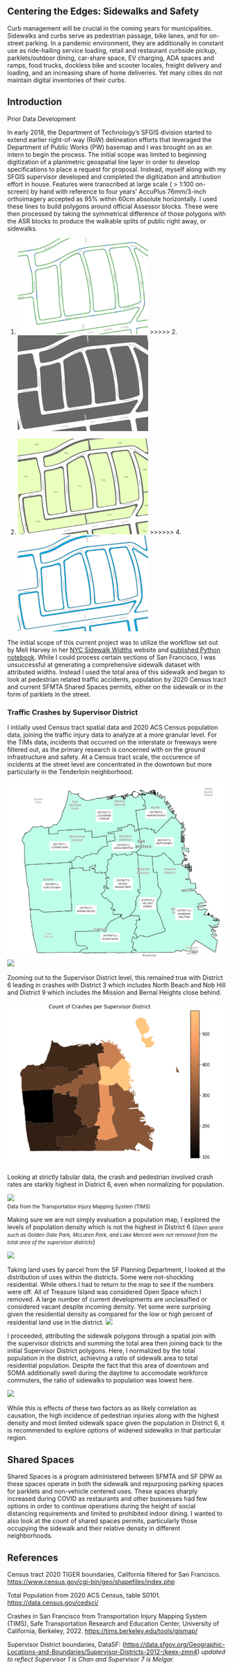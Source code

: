 ## Centering the Edges: Sidewalks and Safety

Curb management will be crucial in the coming years for municipalities. Sidewalks and curbs serve as pedestrian passage, bike lanes, and for on-street parking. In a pandemic environment, they are additionally in constant use as ride-hailing service loading, retail and restaurant curbside pickup, parklets/outdoor dining, car-share space, EV charging, ADA spaces and ramps, food trucks, dockless bike and scooter locales, freight delivery and loading, and an increasing share of home deliveries. 
Yet many cities do not maintain digital inventories of their curbs.

## Introduction
Prior Data Development

In early 2018, the Department of Technology’s SFGIS division started to extend earlier right-of-way (RoW) delineation efforts that leveraged the Department of Public Works (PW) basemap and I was brought on as an intern to begin the process. The initial scope was limited to beginning digitization of a planimetric geospatial line layer in order to develop specifications to place a request for proposal. Instead, myself along with my SFGIS supervisor developed and completed the digitization and attribution effort in house.
Features were transcribed at large scale ( > 1:100 on-screen) by hand with reference to four years' AccuPlus 76mm/3-inch orthoimagery accepted as 95% within 60cm absolute horizontally. I used these lines to build polygons around official Assessor blocks. These were then processed by taking the symmetrical difference of those polygons with the ASR blocks to produce the walkable splits of public right away, or sidewalks. 

1. <img src="https://github.com/ckpeck/ckpeck.github.io/blob/main/lines.JPG" height='220' width='300' alt="lines" />    >>>>>      2. <img src="https://github.com/ckpeck/ckpeck.github.io/blob/main/polygons.JPG" height='220' width='300' alt="polygons" />
  
3. <img src="https://github.com/ckpeck/ckpeck.github.io/blob/main/assessorblocks.JPG"  height='220' width='300' alt="assessor blocks" />  >>>>>>  4. <img src="https://github.com/ckpeck/ckpeck.github.io/blob/main/sidewalks.JPG" height='220' width='300' alt="sidewalks" />

The initial scope of this current project was to utilize the workflow set out by Meli Harvey in her <a href="https://www.sidewalkwidths.nyc/#16.13/40.722933/-73.956565" target="_blank"> NYC Sidewalk Widths</a> website and <a href="https://github.com/meliharvey/sidewalkwidths-nyc" target="_blank">published Python notebook</a>. While I could process certain sections of San Francisco, I was unsuccessful at generating a comprehensive sidewalk dataset with attributed widths.
Instead I used the total area of this sidewalk and began to look at pedestrian related traffic accidents, population by 2020 Census tract and current SFMTA Shared Spaces permits, either on the sidewalk or in the form of parklets in the street.

### Traffic Crashes by Supervisor District

I intiially used Census tract spatial data and 2020 ACS Census population data, joining the traffic injury data to analyze at a more granular level. For the TIMs data, incidents that occurred on the interstate or freeways were filtered out, as the primary research is concerned with on the ground infrastructure and safety. At a Census tract scale, the occurence of incidents at the street level are concentrated in the downtown but more particularly in the Tenderloin neighborhood.

<img src="https://github.com/ckpeck/ckpeck.github.io/blob/main/supdistr.JPG">

<img src="https://live.staticflickr.com/65535/52062224527_228e4a2b51.jpg">

Zooming out to the Supervisor District level, this remained true with District 6 leading in crashes with District 3 which includes North Beach and Nob Hill and District 9 which includes the Mission and Bernal Heights close behind.

<img src = "https://github.com/ckpeck/ckpeck.github.io/blob/main/crashesbysupdist.png">

Looking at strictly tabular data, the crash and pedestrian involved crash rates are starkly highest in District 6, even when normalizing for population.

<a href="https://live.staticflickr.com/65535/52063495409_d2b2ae9498_c.jpg"></a>
<img src = "https://live.staticflickr.com/65535/52063753605_25f8298608_c.jpg">
<br><small>Data from the Transportation Injury Mapping System (TIMS) </small>

Making sure we are not simply evaluation a population map, I explored the levels of population density which is not the highest in District 6 (<small><i>Open space such as Golden Gate Park, McLaren Park, and Lake Merced were not removed from the total area of the supervisor districts</i></small>)

<img src = "https://live.staticflickr.com/65535/52063495434_f11ecaaa54.jpg">

Taking land uses by parcel from the SF Planning Department, I looked at the distribution of uses within the districts. Some were not-shockling residential. While others I had to return to the map to see if the numbers were off. All of Treasure Island was considered Open Space which I removed. A large number of current developments are unclassified or considered vacant despite incoming density. Yet some were surprising given the residential density as compared for the low or high percent of residential land use in the district.
<img src = "https://live.staticflickr.com/65535/52062224532_4781075fa3_c.jpg">

I proceeded, attributing the sidewalk polygons through a spatial join with the supervisor districts and summing the total area then joining back to the initial Supervisor District polygons. Here, I normalized by the total population in the district, achieving a ratio of sidewalk area to total residential population. Despite the fact that this area of downtown and SOMA additionally swell during the daytime to accomodate workforce commuters, the ratio of sidewalks to population was lowest here.

<img src = "https://live.staticflickr.com/65535/52063753630_8f8c10f304.jpg">

While this is effects of these two factors as as likely correlation as causation, the high incidence of pedestrian injuries along with the highest density and most limited sidewalk space given the population in District 6, it is recommended to explore options of widened sidewalks in that particular region. 

## Shared Spaces
Shared Spaces is a program administered between SFMTA and SF DPW as these spaces operate in both the sidewalk and repurposing parking spaces for parklets and non-vehicle centered uses. These spaces sharply increased during COVID as restaurants and other businesses had few options in order to continue operations during the height of social distancing requirements and limited to prohibited indoor dining. I wanted to also look at the count of shared spaces permits, particularly those occupying the sidewalk and their relative density in different neighborhoods. 

## References
Census tract 2020 TIGER boundaries, California filtered for San Francisco. https://www.census.gov/cgi-bin/geo/shapefiles/index.php 

Total Population from 2020 ACS Census, table S0101. https://data.census.gov/cedsci/

Crashes in San Francisco from Transportation Injury Mapping System (TIMS), Safe Transportation Research and Education Center, University of California, Berkeley, 2022.  https://tims.berkeley.edu/tools/gismap/

Supervisor District boundaries, DataSF: (https://data.sfgov.org/Geographic-Locations-and-Boundaries/Supervisor-Districts-2012-/keex-zmn4) <i>updated to reflect Supervisor 1 is Chan and Supervisor 7 is Melgar.</i>

